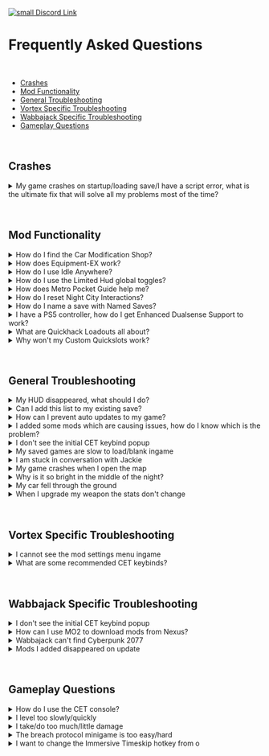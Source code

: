 [![small Discord Link](https://raw.githubusercontent.com/z9er/CyberpunkTHING/main/resources/images/Testimonials/small%20discord%20link.png)](https://discord.gg/eJdMQKnQVt "Discord for Support and Feedback")

[logo image]: [https://i.imgur.com/2zyLjNQ.png](https://raw.githubusercontent.com/z9er/CyberpunkTHING/main/resources/images/Testimonials/small%20discord%20link.png)

# Frequently Asked Questions

&#10240;

- [Crashes](#crashes)
- [Mod Functionality](#mod-functionality)
- [General Troubleshooting](#general-troubleshooting)
- [Vortex Specific Troubleshooting](#vortex-specific-troubleshooting)
- [Wabbajack Specific Troubleshooting](#wabbajack-specific-troubleshooting)
- [Gameplay Questions](#gameplay-questions)

&#10240;

## Crashes

<details>
  <summary>My game crashes on startup/loading save/I have a script error, what is the ultimate fix that will solve all my problems most of the time?</summary>
  &#10240;
  
Go side of Vortex and on the grey bar and click on **"Settings"**

![Redmod 1](https://i.imgur.com/ilpBWRY.png)

In the middle top of Vortex click on **"V2077 Settings"** and ensure that **"Automatically convert old-style 'archive' mods to REDmods on install"** is greyed out and not active

![Redmod 2](https://i.imgur.com/iSYsHmn.png)

![Redmod 3](https://i.imgur.com/nhjRZnF.png)

Left click on the grey part of any mod on the list in the mods section of Vortex to highlight the mod

![test1](https://i.imgur.com/dQX1fI9.png)

Now hit Control + A to highlight all mods and bring up a white bar at the bottom of Vortex. On this bar click Remove on the left side of it

![test2](https://i.imgur.com/AEc8cwh.png)

On the popup that comes up, ensure that delete archives checkbox is Not Ticked, and then click the orange Remove button on the bottom right

![test3](https://i.imgur.com/pI1ojet.png)

You will now see all the mods uninstalled and in blue in Vortex. If you see this, close out of Vortex.

![test4](https://i.imgur.com/mbWyDJX.png)

Go to your main Cyberpunk 2077 directory and delete the **all** folders except for **"archive"**

![tes5](https://i.imgur.com/AXG7U40.png)

Additionally delete the **"mod"** folder in **"Cyberpunk 2077/archive/pc/"**

![tes6](https://i.imgur.com/YW0s73X.png)

Now make sure you go and verify your game files through **Steam**, **GOG** or **Epic** so that it will reacquire the missing game files and get you back to a vanilla install, clearing the script error. Once the files are installed by your launcher, go to the website for the collection and add it to Vortex

![tes8](https://i.imgur.com/TLBR53V.png)

It will now install using the archives you had previously, so it won't need to download anything.
  
  &#10240;
  
</details>

&#10240;

## Mod Functionality

<details>
  <summary>How do I find the Car Modification Shop?</summary>
  &#10240;
  
  When on your map, on the left side ensure that when on **"FILTER: CUSTOM"** that the **"DROP POINT"** section is highlighted and the wrench icon for the [Car Modification Shop](https://www.nexusmods.com/cyberpunk2077/mods/4034) will appear in Northeast Watson
  
  ![faq 28](https://raw.githubusercontent.com/z9er/CyberpunkTHING/main/resources/images/FAQ/faq%2028.png)
  ![faq 29](https://raw.githubusercontent.com/z9er/CyberpunkTHING/main/resources/images/FAQ/faq%2029.png)
  
  &#10240;
  
</details>

<details>
  <summary>How does Equipment-EX work?</summary>
  &#10240;

### Overview
  
- New transmog system with 50+ clothing slots
- A brand-new UI accessible from Hub menu and V's apartments
- Allows you to manage an unlimited amount of outfits with your names
- Converts your existing wardrobe sets to a new system at a first launch
- Works with vanilla and custom items

### How to Use

- The outfit manager is accessible through the new "Wardrobe" button in the Inventory menu or from wardrobe call in V's apartments
- On the right side of the screen, you will see all compatible gear grouped by slots
- By clicking on a button with three lines above the item list you can choose what items you want to see: current inventory, stash, wardrobe memory
- Clicking on any item will activate outfit mode, which applies the visuals of the selected items to your character over equipped gear
- To equip item in another slot, move cursor over the item and hold displayed hotkey (F on keyboard)
- To unequip all currently equipped items, move cursor over the preview puppet and press displayed hotkey (X on keyboard)
- On the left side of the screen, you will see a list of your outfits
- The "Save outfit" button becomes available when outfit mode is active
- To equip a previously saved outfit, just click on the name in the list
- To delete an outfit, hover over the outfit and press the hotkey from the hint (X on keyboard)
- To disable the outfit mode, you can select "No outfit" or unequip the outfit from the Inventory menu
- In photo mode, you will find the option to change outfits on the fly in the pose section

  
  &#10240;
  
</details>

<details>
  <summary>How do I use Idle Anywhere?</summary>
  &#10240;
  
Visit V's starting apartment in H10. You only need to do this once to 'activate' the mod.
Press the Sprint input while the following is true:

- Stood still (not sat, or crouched)
- Not in a moving elevator (probably can't be vehicle surf either)
- Out of combat
- Have empty hands
- Not looking directly up or down
- Not scanning (zooming is okay)

Press Sprint again to manually hide it.

The menu will also not work when controlling surveilance systems, in Brain Dances, and shouldn't work in Johnny's memories either.
If you do have/use the option while in conversation with NPCs just be aware that it can sometimes cause NPCs to sound distant/quiet during the animation(s)
  
  &#10240;
  
</details>

<details>
  <summary>How do I use the Limited Hud global toggles?</summary>
  &#10240;
  
The mods adds two additional in-game hotkeys which you can use to toggle widgets visibility:

**Global Toggle:** global hotkey which you can use to toggle visibility for any module combination by your choice. By default it toggles Minimap, Quest Tracker and Quest Markers modules (**F8** by default).

**Minimap Toggle:** a separate hotkey to toggle minimap visibility (**F6** by default)
  
  &#10240;
  
</details>

<details>
  <summary>How does Metro Pocket Guide help me?</summary>
  &#10240;
  
- Open world map menu
- Press "Route" button at the bottom of the screen
- Select starting metro station
- Select destination station and press "Сonfirm"
- Enter the subway and follow the tracked route
  
  &#10240;
  
</details>

<details>
  <summary>How do I reset Night City Interactions?</summary>
  &#10240;
  
Go to V's original apartment and into the stash room to reset Night City Interactions

![NCI Reset](https://raw.githubusercontent.com/z9er/CyberpunkTHING/main/resources/images/wabbajack%20readme/nci.PNG)

Leave the apartment and reenter to complete the reset
  
  &#10240;
  
</details>

<details>
  <summary>How do I name a save with Named Saves?</summary>
  &#10240;
  
  You're about to create a manual save, but don't just immediately click it. If you look at the top left above that you will see where you can add a name to your save
  
  ![faq 27](https://raw.githubusercontent.com/z9er/CyberpunkTHING/main/resources/images/FAQ/faq%2027.png)
  
  &#10240;
  
</details>

<details>
  <summary>I have a PS5 controller, how do I get Enhanced Dualsense Support to work?</summary>
  &#10240;

This mod is defaulted off to avoid a pop-up for non-PS5 controller players. You will need to turn it on in-game by going to the **Mods** menu

![dualsense 1](https://i.imgur.com/OXOlX5C.png)

Go to **Enhanced Dualsense Control** and turn on the options

![dualsense 2](https://i.imgur.com/xwX2TZP.png)

![dualsense 3](https://i.imgur.com/Ksl7aUF.png)
  
You need the accessory application **DualSenseX** which you can get through the new paid app [on steam](https://store.steampowered.com/app/1812620/DSX/) or by using the old free version from [github.](https://github.com/Paliverse/DualSenseX/releases/tag/1.4.9)

If you downloaded the new version, follow this guide

[With Steam DualSenseX](https://www.youtube.com/watch?v=rR54G_GS2Xc)

If you are using the old version from github, follow this guide

[With Older DualSenseX from Github](https://www.youtube.com/watch?v=PAXKJR2crT4)
  
  &#10240;
  
</details>

<details>
  <summary>What are Quickhack Loadouts all about?</summary>
  &#10240;

Lets you set up to 5 Quickhack loadouts for your Cyberdeck with an easy to use interface in the cyberdeck equip menu. Give each loadout a custom name; save and load loadouts at any time. This mod relieves the frustration of slowly changing your equipped quickhacks every time you want to switch from combat hacks to stealth, or whatever it is you need. There are 5 loadout slots. You can rename the title of each slot by clicking on the title and typing with a keyboard.

### Saving

When you click the "Save" button, the currently equipped quickhacks are saved to that loadout, and the current name of the loadout is saved. If you save while there are no loadouts equipped, an empty loadout is saved. Saved loadouts can be overwritten, including with an empty loadout.

### Loading

When you click the "Load" button, the quickhacks stored in that loadout are equipped. If there are no quickhacks stored in the loadout, then the Load button will be disabled. When you hover over a Load button, a tooltip displays the quickhacks in the loadout.

![loading image](https://i.imgur.com/c0rF9qF.png)
  
  &#10240;
  
</details>

<details>
  <summary>Why won't my Custom Quickslots work?</summary>
  &#10240;

In order for your [custom quickslots](https://www.nexusmods.com/cyberpunk2077/mods/3096) options to work, your choices that you bind in the **"Mods"** menu will need to be duplicated in CET. As an example of this, you would first choose a keybind and action for a quickslot by going to **"Mods"** on the left side of the main menu
  
  ![faq 14](https://raw.githubusercontent.com/z9er/CyberpunkTHING/main/resources/images/FAQ/faq%2014.png)
  
  At the top, select **"QSLOTS"**
  
  ![faq 15](https://raw.githubusercontent.com/z9er/CyberpunkTHING/main/resources/images/FAQ/faq%2015.png)
  
  Adjust **"Number of Custom Quickslots"** to be 1 or more
  
  ![faq 16](https://raw.githubusercontent.com/z9er/CyberpunkTHING/main/resources/images/FAQ/faq%2016.png)
  
  In this example, selecting for **"food"** and selecting **"9"** as the keybind
  
  ![faq 17](https://raw.githubusercontent.com/z9er/CyberpunkTHING/main/resources/images/FAQ/faq%2017.png)
  
  Press the key you chose to bind for the CET menu in order to open it, and go to **"Bindings"**
  
  ![faq 18](https://raw.githubusercontent.com/z9er/CyberpunkTHING/main/resources/images/FAQ/faq%2018.png)
  
  Will want to duplicate the keybind for the same slot, which was Slot 1
  
  ![faq 19](https://raw.githubusercontent.com/z9er/CyberpunkTHING/main/resources/images/FAQ/faq%2019.png)
  
  Then save the selection, and the quickslot you have chosen will now work
  
  ![faq 20](https://raw.githubusercontent.com/z9er/CyberpunkTHING/main/resources/images/FAQ/faq%2020.png)
  
  &#10240;
  
</details>

&#10240;

## General Troubleshooting

<details>
  <summary>My HUD disappeared, what should I do?</summary>
  &#10240;
  
 This is actually a vanilla bug. There are certain areas of the game that can bug out your hud (an example of this would be the door leading to enemies in the Scav Haunt at the beginning of the game). This can also happen with UI elements getting stuck on your screen, like the out of bounds message. There's an easy fix to this: save your game and reload it and the UI is refreshed.
  
  &#10240;
  
</details>

<details>
  <summary>Can I add this list to my existing save?</summary>
  &#10240;
  
  **You can add this list to an existing vanilla save with no issues.** If you're adding this to a previously modded save, it would depend on the mods that were   associated. Sometimes mods that add items to the game through ArchiveXL can be baked into the save, and if that mod is no longer there, would cause the game to crash.
  
  &#10240;
  
</details>

<details>
  <summary>How can I prevent auto updates to my game?</summary>
  &#10240;
  
Consult this guide on the [Modding Wiki](https://wiki.redmodding.org/cyberpunk-2077-modding/for-mod-users/users-modding-cyberpunk-2077/users-downgrading-preventing-auto-updates)
  
  &#10240;
  
</details>

<details>
  <summary>I added some mods which are causing issues, how do I know which is the problem?</summary>
  &#10240;
  
Learn how to bisect with the [Modding Wiki](https://wiki.redmodding.org/cyberpunk-2077-modding/for-mod-users/user-guide-troubleshooting#finding-the-broken-mod-bisecting)
  
  &#10240;
  
</details>

<details>
  <summary>I don't see the initial CET keybind popup</summary>
  &#10240;
  
  Go to your main **Cyberpunk 2077 directory** to **"bin/x64/plugins/cyber_engine_tweaks"** and delete **"bindings.json"**, then restart the game.
  
  ![faq 4](https://raw.githubusercontent.com/z9er/CyberpunkTHING/main/resources/images/FAQ/faq%204.png)
  
   &#10240;
</details>

<details>
  <summary>My saved games are slow to load/blank ingame</summary>
  &#10240;
  
  ![faq 5](https://raw.githubusercontent.com/z9er/CyberpunkTHING/main/resources/images/FAQ/faq%205.png)
  
  If you run into the error displayed above, you will want to disable cloud saves as that game setting can cause this issue.
  
  On the left side of the main menu, click on **"Settings"**
  
  ![faq 6](https://raw.githubusercontent.com/z9er/CyberpunkTHING/main/resources/images/FAQ/faq%206.png)
  
  At the top click **"Gameplay"**
  
  ![faq 7](https://raw.githubusercontent.com/z9er/CyberpunkTHING/main/resources/images/FAQ/faq%207.png)
  
  Scroll down to **"Enable cross-platform Saves"** and ensure that it is turned off
  
  ![faq 8](https://raw.githubusercontent.com/z9er/CyberpunkTHING/main/resources/images/FAQ/faq%208.png)
  
   &#10240;
  
</details>

<details>
  <summary>I am stuck in conversation with Jackie</summary>
  &#10240;
  
  You're sitting sharing a nice moment pondering the future's opportunities with Jackie at the food stand outside of your apartment, and you need to call the car in order to "feel the factory new ride". If your hints are disabled it won't tell you what to do, but you'll want to call your vehicle, default keybind is **"V"**
  
  ![faq 21](https://raw.githubusercontent.com/z9er/CyberpunkTHING/main/resources/images/FAQ/faq%2021.png)
  
  &#10240;
  
</details>

<details>
  <summary>My game crashes when I open the map</summary>
  &#10240;
  
  This is associated with a **Reshade** version issue. As this list does not include and is not tested for any reshade, adding one is at your own risk, and this is one of a multitude of issues that can arise in using one
  
   &#10240;
  
</details>

<details>
  <summary>Why is it so bright in the middle of the night?</summary>
  &#10240;
  
  This is a vanilla game error and has been reported to CDPR, hopefully they will patch this in the future

&#10240;
  
</details>

<details>
  <summary>My car fell through the ground</summary>
  &#10240;
  
  This is a vanilla game error and has been reported to CDPR, hopefully they will patch this in the future
  
  &#10240;
  
</details>

<details>
  <summary>When I upgrade my weapon the stats don't change</summary>
  &#10240;
  
  If you notice this happening on the crafting screen, don't continue to try to upgrade the gun. Reload your save and the issue will be resolved
  
   &#10240;
  
</details>

</details>

</details>

&#10240;

## Vortex Specific Troubleshooting

<details>
  <summary>I cannot see the mod settings menu ingame</summary>
  &#10240;
  
  This is often associated with the **Vortex Redmod Autoconversion** being toggled on. It is off by default, but if it has done the autoconversion you will need to go through a process to correct this, and you will not have to redownload the associated mods. Go to the left side of Vortex to the grey bar and click on **"Settings"**
  
  ![faq 33](https://raw.githubusercontent.com/z9er/CyberpunkTHING/main/resources/images/FAQ/faq%2033.png)
  
Go to the middle top grey bar and click on **"V2077 Settings"** and ensure that **"Automatically convert old style 'archive' mods to REDmods on install"** is greyed out and is not active
  
  ![faq 34](https://raw.githubusercontent.com/z9er/CyberpunkTHING/main/resources/images/FAQ/faq%2034.png)
  
  ![faq 35](https://raw.githubusercontent.com/z9er/CyberpunkTHING/main/resources/images/FAQ/faq%2035.png)
  
Go to the left hand side of vortex and click on **"Mods"** on the grey bar
  
  ![faq 36](https://raw.githubusercontent.com/z9er/CyberpunkTHING/main/resources/images/FAQ/faq%2036.png)
  
 Left click on the mod at the top of the list in the middle of the screen to highlight it
  
  ![faq 37](https://raw.githubusercontent.com/z9er/CyberpunkTHING/main/resources/images/FAQ/faq%2037.png)
  
Scroll to the bottom mod in the list and shift + left click it in order to highlight all of the mods
  
  ![faq 38](https://raw.githubusercontent.com/z9er/CyberpunkTHING/main/resources/images/FAQ/faq%2038.png)
  
  On the white bar that has appeared at the very bottom of the list click **"Remove"**
  
  ![faq 39](https://raw.githubusercontent.com/z9er/CyberpunkTHING/main/resources/images/FAQ/faq%2039.png)
  
  In the popup that appears ensure that **"Remove Mod"** is ticked with a blue and white checkmark, but that **"Delete Archive"** remains unticked and clear
  
  ![faq 40](https://raw.githubusercontent.com/z9er/CyberpunkTHING/main/resources/images/FAQ/faq%2040.png)
  
 Click **"Remove"** at the bottom right of the popup 
  
  ![faq 41](https://raw.githubusercontent.com/z9er/CyberpunkTHING/main/resources/images/FAQ/faq%2041.png)
  
 In the next popup, tick the box for **"Apply to Recommended Mods"** so that a blue and white checkmark appears 
  
  ![faq 42](https://raw.githubusercontent.com/z9er/CyberpunkTHING/main/resources/images/FAQ/faq%2042.png)
  
  ![faq 43](https://raw.githubusercontent.com/z9er/CyberpunkTHING/main/resources/images/FAQ/faq%2043.png)
  
Then click on **"Disable"** bottom right of the grey popup  
  
  ![faq 44](https://raw.githubusercontent.com/z9er/CyberpunkTHING/main/resources/images/FAQ/faq%2044.png)
  
The list of mods will now show as **"Uninstalled"** in blue
  
  ![faq 45](https://raw.githubusercontent.com/z9er/CyberpunkTHING/main/resources/images/FAQ/faq%2045.png)
  
Scroll down to the mod **"Cyberpunk Thing"** and left click it 
  
  ![faq 46](https://raw.githubusercontent.com/z9er/CyberpunkTHING/main/resources/images/FAQ/faq%2046.png)
  
  After highlighting **"Cyberpunk Thing"** right click it and left click **"Install"**
  
  ![faq 47](https://raw.githubusercontent.com/z9er/CyberpunkTHING/main/resources/images/FAQ/faq%2047.png)
  
  In the popup that appears click **"Install Now"**
  
  ![faq 48](https://raw.githubusercontent.com/z9er/CyberpunkTHING/main/resources/images/FAQ/faq%2048.png)
  
 These steps will undo the REDmod autoconversion that vortex performed and will correct your install without you having to redownload any mods
  
  &#10240;
  
</details>

<details>
  <summary>What are some recommended CET keybinds?</summary>
  &#10240;
  
  Some binding recommendations for important features
  
  ![faq 49](https://raw.githubusercontent.com/z9er/CyberpunkTHING/main/resources/images/FAQ/faq%2049.png)
  
  &#10240;
  
</details>

&#10240;

## Wabbajack Specific Troubleshooting

<details>
  <summary>I don't see the initial CET keybind popup</summary>
  &#10240;
  
  In **MO2**, right click on **"CT Config"** in the left hand panel and select **"Open in Explorer"** and go to **"Root/bin/x64/plugins/cyber_engine_tweaks"** and delete **"bindings.json"**, then restart the game.
  
  ![faq 50](https://raw.githubusercontent.com/z9er/CyberpunkTHING/main/resources/images/FAQ/faq%2050.png)
  
  &#10240;
  
  </details>

<details>
  
  <summary>How can I use MO2 to download mods from Nexus?</summary>
  &#10240;
  
  In **MO2**, click on the wrench icon on the top bar
  
  ![faq 51](https://raw.githubusercontent.com/z9er/CyberpunkTHING/main/resources/images/FAQ/faq%2051.png)
  
  In the popup click on **"Nexus"**
  
  ![faq 52](https://raw.githubusercontent.com/z9er/CyberpunkTHING/main/resources/images/FAQ/faq%2052.png)
  
  Click on **"Associate with 'Download with manager' Links"** and approve its request
  
  ![faq 53](https://raw.githubusercontent.com/z9er/CyberpunkTHING/main/resources/images/FAQ/faq%2053.png)
  
  &#10240;
  
</details>

<details>
  <summary>Wabbajack can't find Cyberpunk 2077</summary>
  &#10240;
  
  One common cause for this is the **Wabbajack** client not being on the same hard drive as the game install, another is forgetting to have **Steam** or **GOG** verify and reacquire files as part of doing a cleaning of your Cyberpunk 2077 install
  
  &#10240;
  
</details>

<details>
  <summary>Mods I added disappeared on update</summary>
  &#10240;
  
    In **MO2**, click on the disc icon in the top bar:
  
  ![faq xx](https://i.imgur.com/c1yv5LO.png)
  
  In the popup, navigate to your chosen mod. Highlight the file, verify your selection, and click open.
  
  ![faq xx](https://i.imgur.com/beTQwAS.png)
  
  In this new popup, add the modifier "[NoDelete]" to the beginning of the mod name.
  
  ![faq xx](https://i.imgur.com/KaUAyjZ.png)
  
  Verify the change from previous step within **MO2**.
  
  ![faq xx](https://i.imgur.com/TOaOVQQ.png)
  &#10240;
  
   &#10240;
  
</details>

&#10240;

## Gameplay Questions

<details>
  <summary>How do I use the CET console?</summary>
  &#10240;
  
  You can find a guide on some useful CET console commands [here](https://wiki.redmodding.org/cyber-engine-tweaks/console/how-do-i)
  
   &#10240;
  
</details>

<details>
  <summary>I level too slowly/quickly</summary>
  &#10240;
  
  Adjustments to leveling can be made by going to **"Mods"** in the main menu
  
  ![faq 57](https://raw.githubusercontent.com/z9er/CyberpunkTHING/main/resources/images/FAQ/faq%2057.png)
  
  Go to **"RMK Mods"**
  
  ![faq 58](https://raw.githubusercontent.com/z9er/CyberpunkTHING/main/resources/images/FAQ/faq%2058.png)
  
  Scroll to **"Simple XP Multiplier"** and adjust any values to your liking
  
  ![faq 59](https://raw.githubusercontent.com/z9er/CyberpunkTHING/main/resources/images/FAQ/faq%2059.png)
  
  &#10240;
  
</details>

<details>
  <summary>I take/do too much/little damage</summary>
  &#10240;
  
  Adjustments to damage taken or done can be made by going to **"Mods"** in the main menu
  
  ![faq 60](https://raw.githubusercontent.com/z9er/CyberpunkTHING/main/resources/images/FAQ/faq%2060.png)
  
  Go to **"DMG. SCALING"**
  
  ![faq 61](https://i.imgur.com/JsM1FLQ.png)
  
  Scroll to the **"Damage to NPC Multiplier"** or **"Damage to Player Multiplier"** and adjust any values to your liking
  
  ![faq 62](https://raw.githubusercontent.com/z9er/CyberpunkTHING/main/resources/images/FAQ/faq%2062.png)
  ![faq 63](https://raw.githubusercontent.com/z9er/CyberpunkTHING/main/resources/images/FAQ/faq%2063.png)
  
  &#10240;
  
</details>

<details>
  <summary>The breach protocol minigame is too easy/hard</summary>
  &#10240;
  
  Adjustments to the breach protocol can be made by going to **"Mods"** in the main menu
  
  ![faq 64](https://raw.githubusercontent.com/z9er/CyberpunkTHING/main/resources/images/FAQ/faq%2064.png)
  
  Go to **"RMK Mods"**
  
  ![faq 65](https://raw.githubusercontent.com/z9er/CyberpunkTHING/main/resources/images/FAQ/faq%2065.png)
  
  Scroll to the **"Challenging Breach Minigame"** and adjust any values to your liking
  
  ![faq 66](https://raw.githubusercontent.com/z9er/CyberpunkTHING/main/resources/images/FAQ/faq%2066.png)
  
  &#10240;
  
</details>

<details>
  <summary>I want to change the Immersive Timeskip hotkey from o</summary>
  &#10240;
  
  ```
  FOR VORTEX USERS
  ```
  
  In your main Cyberpunk 2077 directory, navigate to **"r6\input"** and open **"ImmersiveTimeskip.xml**
  
  ![faq 71](https://raw.githubusercontent.com/z9er/CyberpunkTHING/main/resources/images/FAQ/faq%2071.png)
  
  ```
  FOR WABBAJACK USERS
  ```
  
  In **MO2** in the left panel left click **"Immersive Timeskip"** to highlight it, then right click it and select **"Open in Explorer"**
  
  ![faq 72](https://raw.githubusercontent.com/z9er/CyberpunkTHING/main/resources/images/FAQ/faq%2072.png)
  
  Navigate to **"Root\r6\Input"**
  
  ![faq 73](https://raw.githubusercontent.com/z9er/CyberpunkTHING/main/resources/images/FAQ/faq%2073.png)
  
  ```
  Continued for Both
  ```
  
  **"ImmersiveTimeskip.xml** can be customized to choose whatever keybinds you would like, [a full list of CDPR's method for key naming here](https://pastebin.com/nsQ1cqi8)
  
  ![faq 74](https://raw.githubusercontent.com/z9er/CyberpunkTHING/main/resources/images/FAQ/faq%2074.png)
  
  &#10240;
  
</details>

